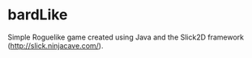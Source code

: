 bardLike
========

Simple Roguelike game created using Java and the Slick2D framework (http://slick.ninjacave.com/).
